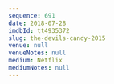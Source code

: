 ```yaml
---
sequence: 691
date: 2018-07-28
imdbId: tt4935372
slug: the-devils-candy-2015
venue: null
venueNotes: null
medium: Netflix
mediumNotes: null
---
```

